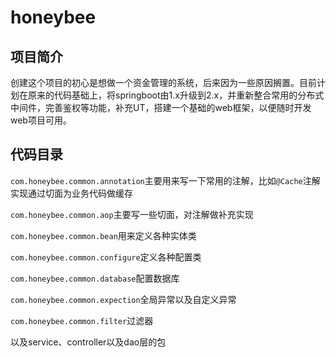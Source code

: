 # honeybee
## 项目简介
创建这个项目的初心是想做一个资金管理的系统，后来因为一些原因搁置。目前计划在原来的代码基础上，将springboot由1.x升级到2.x，并重新整合常用的分布式中间件，完善鉴权等功能，补充UT，搭建一个基础的web框架，以便随时开发web项目可用。

## 代码目录

`com.honeybee.common.annotation`主要用来写一下常用的注解，比如`@Cache`注解实现通过切面为业务代码做缓存

`com.honeybee.common.aop`主要写一些切面，对注解做补充实现

`com.honeybee.common.bean`用来定义各种实体类

`com.honeybee.common.configure`定义各种配置类

`com.honeybee.common.database`配置数据库

`com.honeybee.common.expection`全局异常以及自定义异常

`com.honeybee.common.filter`过滤器

以及service、controller以及dao层的包



